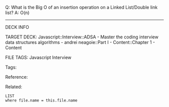 Q: What is the Big O of an insertion operation on a Linked List/Double link list?
A: O(n)
<!--ID: 1689972344716-->



---

DECK INFO

TARGET DECK: Javascript::Interview::ADSA - Master the coding interview data structures algorithms - andrei neagoie::Part I - Content::Chapter 1 - Content

FILE TAGS: Javascript Interview

Tags:

Reference:

Related:

```dataview
LIST
where file.name = this.file.name
```
